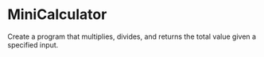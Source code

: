 # MiniCalculator
Create a program that multiplies, divides, and returns the total value given a specified input.
